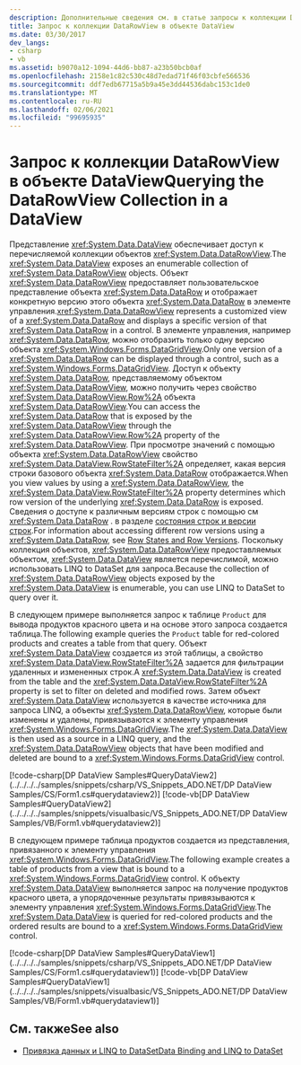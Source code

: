```yaml
---
description: Дополнительные сведения см. в статье запросы к коллекции DataRowView в объекте DataView.
title: Запрос к коллекции DataRowView в объекте DataView
ms.date: 03/30/2017
dev_langs:
- csharp
- vb
ms.assetid: b9070a12-1094-44d6-bb87-a23b50bcb0af
ms.openlocfilehash: 2158e1c82c530c48d7edad71f46f03cbfe566536
ms.sourcegitcommit: ddf7edb67715a5b9a45e3dd44536dabc153c1de0
ms.translationtype: MT
ms.contentlocale: ru-RU
ms.lasthandoff: 02/06/2021
ms.locfileid: "99695935"
---
```

# <a name="querying-the-datarowview-collection-in-a-dataview"></a><span data-ttu-id="75308-103">Запрос к коллекции DataRowView в объекте DataView</span><span class="sxs-lookup"><span data-stu-id="75308-103">Querying the DataRowView Collection in a DataView</span></span>

<span data-ttu-id="75308-104">Представление <xref:System.Data.DataView> обеспечивает доступ к перечисляемой коллекции объектов <xref:System.Data.DataRowView>.</span><span class="sxs-lookup"><span data-stu-id="75308-104">The <xref:System.Data.DataView> exposes an enumerable collection of <xref:System.Data.DataRowView> objects.</span></span> <span data-ttu-id="75308-105">Объект <xref:System.Data.DataRowView> предоставляет пользовательское представление объекта <xref:System.Data.DataRow> и отображает конкретную версию этого объекта <xref:System.Data.DataRow> в элементе управления.</span><span class="sxs-lookup"><span data-stu-id="75308-105"><xref:System.Data.DataRowView> represents a customized view of a <xref:System.Data.DataRow> and displays a specific version of that <xref:System.Data.DataRow> in a control.</span></span> <span data-ttu-id="75308-106">В элементе управления, например <xref:System.Data.DataRow>, можно отобразить только одну версию объекта <xref:System.Windows.Forms.DataGridView>.</span><span class="sxs-lookup"><span data-stu-id="75308-106">Only one version of a <xref:System.Data.DataRow> can be displayed through a control, such as a <xref:System.Windows.Forms.DataGridView>.</span></span> <span data-ttu-id="75308-107">Доступ к объекту <xref:System.Data.DataRow>, представляемому объектом <xref:System.Data.DataRowView>, можно получить через свойство <xref:System.Data.DataRowView.Row%2A> объекта <xref:System.Data.DataRowView>.</span><span class="sxs-lookup"><span data-stu-id="75308-107">You can access the <xref:System.Data.DataRow> that is exposed by the <xref:System.Data.DataRowView> through the <xref:System.Data.DataRowView.Row%2A> property of the <xref:System.Data.DataRowView>.</span></span> <span data-ttu-id="75308-108">При просмотре значений с помощью объекта <xref:System.Data.DataRowView> свойство <xref:System.Data.DataView.RowStateFilter%2A> определяет, какая версия строки базового объекта <xref:System.Data.DataRow> отображается.</span><span class="sxs-lookup"><span data-stu-id="75308-108">When you view values by using a <xref:System.Data.DataRowView>, the <xref:System.Data.DataView.RowStateFilter%2A> property determines which row version of the underlying <xref:System.Data.DataRow> is exposed.</span></span> <span data-ttu-id="75308-109">Сведения о доступе к различным версиям строк с помощью см <xref:System.Data.DataRow> . в разделе [состояния строк и версии строк](./dataset-datatable-dataview/row-states-and-row-versions.md).</span><span class="sxs-lookup"><span data-stu-id="75308-109">For information about accessing different row versions using a <xref:System.Data.DataRow>, see [Row States and Row Versions](./dataset-datatable-dataview/row-states-and-row-versions.md).</span></span> <span data-ttu-id="75308-110">Поскольку коллекция объектов, <xref:System.Data.DataRowView> предоставляемых объектом, <xref:System.Data.DataView> является перечислимой, можно использовать LINQ to DataSet для запроса.</span><span class="sxs-lookup"><span data-stu-id="75308-110">Because the collection of <xref:System.Data.DataRowView> objects exposed by the <xref:System.Data.DataView> is enumerable, you can use LINQ to DataSet to query over it.</span></span>  
  
 <span data-ttu-id="75308-111">В следующем примере выполняется запрос к таблице `Product` для вывода продуктов красного цвета и на основе этого запроса создается таблица.</span><span class="sxs-lookup"><span data-stu-id="75308-111">The following example queries the `Product` table for red-colored products and creates a table from that query.</span></span> <span data-ttu-id="75308-112">Объект <xref:System.Data.DataView> создается из этой таблицы, а свойство <xref:System.Data.DataView.RowStateFilter%2A> задается для фильтрации удаленных и измененных строк.</span><span class="sxs-lookup"><span data-stu-id="75308-112">A <xref:System.Data.DataView> is created from the table and the <xref:System.Data.DataView.RowStateFilter%2A> property is set to filter on deleted and modified rows.</span></span> <span data-ttu-id="75308-113">Затем объект <xref:System.Data.DataView> используется в качестве источника для запроса LINQ, а объекты <xref:System.Data.DataRowView>, которые были изменены и удалены, привязываются к элементу управления <xref:System.Windows.Forms.DataGridView>.</span><span class="sxs-lookup"><span data-stu-id="75308-113">The <xref:System.Data.DataView> is then used as a source in a LINQ query, and the <xref:System.Data.DataRowView> objects that have been modified and deleted are bound to a <xref:System.Windows.Forms.DataGridView> control.</span></span>  
  
 [!code-csharp[DP DataView Samples#QueryDataView2](../../../../samples/snippets/csharp/VS_Snippets_ADO.NET/DP DataView Samples/CS/Form1.cs#querydataview2)]
 [!code-vb[DP DataView Samples#QueryDataView2](../../../../samples/snippets/visualbasic/VS_Snippets_ADO.NET/DP DataView Samples/VB/Form1.vb#querydataview2)]  
  
 <span data-ttu-id="75308-114">В следующем примере таблица продуктов создается из представления, привязанного к элементу управления <xref:System.Windows.Forms.DataGridView>.</span><span class="sxs-lookup"><span data-stu-id="75308-114">The following example creates a table of products from a view that is bound to a <xref:System.Windows.Forms.DataGridView> control.</span></span> <span data-ttu-id="75308-115">К объекту <xref:System.Data.DataView> выполняется запрос на получение продуктов красного цвета, а упорядоченные результаты привязываются к элементу управления <xref:System.Windows.Forms.DataGridView>.</span><span class="sxs-lookup"><span data-stu-id="75308-115">The <xref:System.Data.DataView> is queried for red-colored products and the ordered results are bound to a <xref:System.Windows.Forms.DataGridView> control.</span></span>  
  
 [!code-csharp[DP DataView Samples#QueryDataView1](../../../../samples/snippets/csharp/VS_Snippets_ADO.NET/DP DataView Samples/CS/Form1.cs#querydataview1)]
 [!code-vb[DP DataView Samples#QueryDataView1](../../../../samples/snippets/visualbasic/VS_Snippets_ADO.NET/DP DataView Samples/VB/Form1.vb#querydataview1)]  
  
## <a name="see-also"></a><span data-ttu-id="75308-116">См. также</span><span class="sxs-lookup"><span data-stu-id="75308-116">See also</span></span>

- [<span data-ttu-id="75308-117">Привязка данных и LINQ to DataSet</span><span class="sxs-lookup"><span data-stu-id="75308-117">Data Binding and LINQ to DataSet</span></span>](data-binding-and-linq-to-dataset.md)
